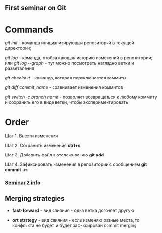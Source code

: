 ## First seminar on Git

# Commands  

*git init* - команда инициализирующая репозиторий в текущей директории;

*git log* -  команда, отображающая историю изменений в репозитории; или *git log --graph* - тут можно посмотреть наглядно ветки и разветвления

*git checkout* - команда, которая переключается коммиты

*git diff commit_name* - сравнивает изменения коммитов

*git switch -c branch name* - позволяет возвращаться к любому коммиту и сохранить его в виде ветки, чтобы экспериментировать

# Order

Шаг 1. Внести изменения

Шаг 2. Сохранить изменения **ctrl+s**

Шаг 3. Добавить файл к отслеживанию **git add <file>**

Шаг 4. Зафиксировать изменения в репозитории с сообщением **git commit -m <file>**

### [Seminar 2 info](Seminar2.md)

## Merging strategies

* __fast-forward__ - вид слияния - одна ветка догоняет другую

* __ort strategy__ - вид слияния - если изменяю разные места, то конфликта не будет, и будет зафиксирован commit merging